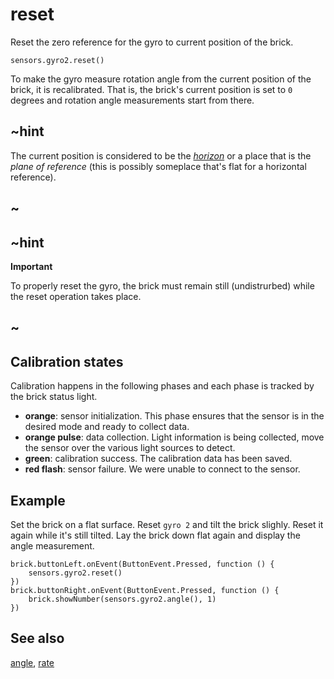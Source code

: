 # reset

Reset the zero reference for the gyro to current position of the brick.

```sig
sensors.gyro2.reset()
```

To make the gyro measure rotation angle from the current position of the brick, it is recalibrated. That is, the brick's current position is set to `0` degrees and rotation angle measurements start from there.

## ~hint

The current position is considered to be the [_horizon_](https://en.wikipedia.org/wiki/Attitude_indicator) or a place that is the _plane of reference_ (this is possibly someplace that's flat for a horizontal reference).

## ~

## ~hint

**Important**

To properly reset the gyro, the brick must remain still (undistrurbed) while the reset operation takes place.

## ~

## Calibration states

Calibration happens in the following phases and each phase is tracked by the brick status light.

* **orange**: sensor initialization. This phase ensures that the sensor is in the desired mode and ready to collect data.
* **orange pulse**: data collection. Light information is being collected, move the sensor over the various light sources to detect.
* **green**: calibration success. The calibration data has been saved.
* **red flash**: sensor failure. We were unable to connect to the sensor.

## Example
Set the brick on a flat surface. Reset `gyro 2` and tilt the brick slighly. Reset it again while it's still tilted. Lay the brick down flat again and display the angle measurement.

```blocks
brick.buttonLeft.onEvent(ButtonEvent.Pressed, function () {
    sensors.gyro2.reset()
})
brick.buttonRight.onEvent(ButtonEvent.Pressed, function () {
    brick.showNumber(sensors.gyro2.angle(), 1)
})
```

## See also

[angle](/reference/sensors/gyro/angle), [rate](/reference/sensors/gyro/rate)
